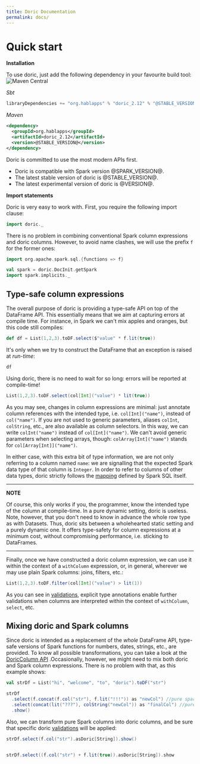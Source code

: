 ```yaml
---
title: Doric Documentation
permalink: docs/
---
```



# Quick start

__Installation__

To use doric, just add the following dependency in your favourite build tool:
![Maven Central](https://img.shields.io/maven-central/v/org.hablapps/doric_2.12)

_Sbt_
```scala
libraryDependencies += "org.hablapps" % "doric_2.12" % "@STABLE_VERSION@"
```
_Maven_
```xml
<dependency>
  <groupId>org.hablapps</groupId>
  <artifactId>doric_2.12</artifactId>
  <version>@STABLE_VERSION@</version>
</dependency>
```

Doric is committed to use the most modern APIs first.
* Doric is compatible with Spark version @SPARK_VERSION@.
* The latest stable version of doric is @STABLE_VERSION@.
* The latest experimental version of doric is @VERSION@.

__Import statements__

Doric is very easy to work with. First, you require the following import clause:

```scala mdoc
import doric._
```

There is no problem in combining conventional Spark column expressions and doric columns.
However, to avoid name clashes, we will use the prefix `f` for the former ones:

```scala mdoc
import org.apache.spark.sql.{functions => f}
``` 
```scala mdoc:invisible
val spark = doric.DocInit.getSpark
import spark.implicits._
```

## Type-safe column expressions

The overall purpose of doric is providing a type-safe API on top of the DataFrame API. This essentially means 
that we aim at capturing errors at compile time. For instance, in Spark we can't mix apples and oranges, but this 
code still compiles:
```scala mdoc
def df = List(1,2,3).toDF.select($"value" * f.lit(true))
```
It's only when we try to construct the DataFrame that an exception is raised at _run-time_:
```scala mdoc:crash
df
``` 

Using doric, there is no need to wait for so long: errors will be reported at compile-time!
```scala mdoc:fail
List(1,2,3).toDF.select(col[Int]("value") * lit(true))
```

As you may see, changes in column expressions are minimal: just annotate column references with the intended type, 
i.e. `col[Int]("name")`, instead of `col("name")`. If you are not used to generic parameters, aliases `colInt`, `colString`, etc., are also available as column selectors.
In this way, we can write `colInt("name")` instead of `col[Int]("name")`. We can't avoid generic parameters when
selecting arrays, though: `colArray[Int]("name")` stands for `col[Array[Int]]("name")`.

In either case, with this extra bit of type information, we are not only
referring to a column named `name`: we are signalling that the expected Spark data type of that column is `Integer`. 
In order to refer to columns of other data types, doric strictly follows the 
[mapping](https://spark.apache.org/docs/latest/sql-ref-datatypes.html) defined by Spark SQL itself. 

---
**NOTE**

Of course, this only works if you, the programmer, know the intended type 
of the column at compile-time. In a pure dynamic setting, doric is useless. Note, however, that you don't need to know 
in advance the whole row type as with Datasets. Thus, doric sits between a wholehearted static setting and a 
purely dynamic one. It offers type-safety for column expressions at a minimum cost, without compromising performance, 
i.e. sticking to DataFrames.

---

Finally, once we have constructed a doric column expression, we can use it within the context of a `withColumn` expression, 
or, in general, wherever we may use plain Spark columns: joins, filters, etc.:

```scala mdoc
List(1,2,3).toDF.filter(col[Int]("value") > lit(1))
```

As you can see in [validations](validations.md), explicit type annotations enable further validations when columns
are interpreted within the context of `withColumn`, `select`, etc.

## Mixing doric and Spark columns

Since doric is intended as a replacement of the _whole_ DataFrame API, type-safe versions of Spark functions 
for numbers, dates, strings, etc., are provided. To know all possible transformations, you can take a look at 
the [DoricColumn API](https://www.hablapps.com/doric/docs/api/latest/doric/DoricColumn.html) .Occasionally, however, we might need to mix 
both doric and Spark column expressions. There is no problem with that, as this example shows: 

```scala mdoc
val strDf = List("hi", "welcome", "to", "doric").toDF("str")

strDf
  .select(f.concat(f.col("str"), f.lit("!!!")) as "newCol") //pure spark
  .select(concat(lit("???"), colString("newCol")) as "finalCol") //pure and sweet doric
  .show()
```

Also, we can transform pure Spark columns into doric columns, and be sure that specific doric [validations](validations.md)
will be applied:
```scala mdoc
strDf.select(f.col("str").asDoric[String]).show()
```

```scala mdoc:crash

strDf.select((f.col("str") + f.lit(true)).asDoric[String]).show
```

